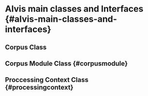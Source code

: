 # Alvis main classes and Interfaces {#alvis-main-classes-and-interfaces}

## Corpus Class

## Corpus Module Class {#corpusmodule}

## Proccessing Context Class {#processingcontext}
